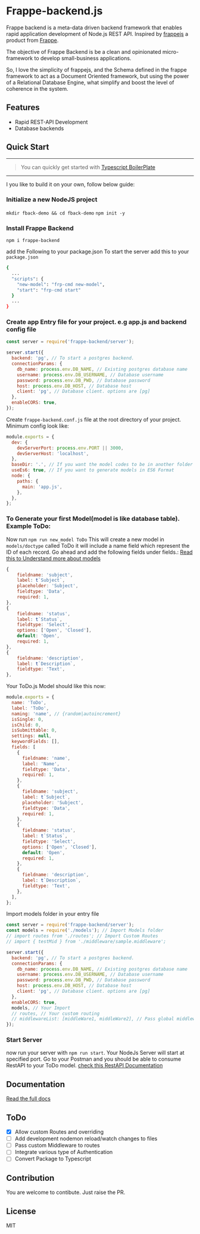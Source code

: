# Frappe-backend.js

Frappe backend is a meta-data driven backend framework that enables rapid application development of Node.js REST API.
Inspired by [frappejs](https://github.com/frappe/frappejs) a product from [Frappe](https://frappeframework.com).

The objective of Frappe Backend is be a clean and opinionated micro-framework to develop small-business applications.

So, I love the simplicity of frappejs, and the Schema defined in the frappe framework to act as a Document Oriented framework, but using the power of a Relational Database Engine, what simplify and boost the level of coherence in the system.

## Features

- Rapid REST-API Development
- Database backends

## Quick Start

---

> You can quickly get started with [Typescript BoilerPlate](https://github.com/victor-abz/frappe-backend-typescript-bolierplate)

---

I you like to build it on your own, follow below guide:

### Initialize a new NodeJS project

`mkdir fback-demo && cd fback-demo`
`npm init -y`

### Install Frappe Backend

`npm i frappe-backend`

add the Following to your package.json
To start the server add this to your `package.json`

```bash
{
  ...
  "scripts": {
	"new-model": "frp-cmd new-model",
    "start": "frp-cmd start"
  }
  ...
}
```

### Create app Entry file for your project. e.g app.js and backend config file

```js
const server = require('frappe-backend/server');

server.start({
  backend: 'pg', // To start a postgres backend.
  connectionParams: {
    db_name: process.env.DB_NAME, // Existing postgres database name
    username: process.env.DB_USERNAME, // Database username
    password: process.env.DB_PWD, // Database password
    host: process.env.DB_HOST, // Database host
    client: 'pg', // Database client. options are [pg]
  },
  enableCORS: true,
});
```

Create `frappe-backend.conf.js` file at the root directory of your project. Minimum config look like:

```js
module.exports = {
  dev: {
    devServerPort: process.env.PORT || 3000,
    devServerHost: 'localhost',
  },
  baseDir: '.', // If you want the model codes to be in another folder such as src
  useEs6: true, // If you want to generate models in ES6 Format
  node: {
    paths: {
      main: 'app.js',
    },
  },
};
```

### To Generate your first Model(model is like database table). Example ToDo:

Now run `npm run new_model ToDo`
This will create a new model in `models/doctype` called ToDo
it will include a name field which represent the ID of each record. Go ahead and add the following fields under fields.:
[Read this to Understand more about models](docs/models/index.md)

```js
{
	fieldname: 'subject',
	label: t`Subject`,
	placeholder: 'Subject',
	fieldtype: 'Data',
	required: 1,
},
{
	fieldname: 'status',
	label: t`Status`,
	fieldtype: 'Select',
	options: ['Open', 'Closed'],
	default: 'Open',
	required: 1,
},
{
	fieldname: 'description',
	label: t`Description`,
	fieldtype: 'Text',
},
```

Your ToDo.js Model should like this now:

```js
module.exports = {
  name: 'ToDo',
  label: 'ToDo',
  naming: 'name', // {random|autoincrement}
  isSingle: 0,
  isChild: 0,
  isSubmittable: 0,
  settings: null,
  keywordFields: [],
  fields: [
    {
      fieldname: 'name',
      label: 'Name',
      fieldtype: 'Data',
      required: 1,
    },
    {
      fieldname: 'subject',
      label: t`Subject`,
      placeholder: 'Subject',
      fieldtype: 'Data',
      required: 1,
    },
    {
      fieldname: 'status',
      label: t`Status`,
      fieldtype: 'Select',
      options: ['Open', 'Closed'],
      default: 'Open',
      required: 1,
    },
    {
      fieldname: 'description',
      label: t`Description`,
      fieldtype: 'Text',
    },
  ],
};
```

Import models folder in your entry file

```js
const server = require('frappe-backend/server');
const models = require('./models'); // Import Models folder
// import routes from './routes'; // Import Custom Routes
// import { testMid } from './middleware/sample.middleware';

server.start({
  backend: 'pg', // To start a postgres backend.
  connectionParams: {
    db_name: process.env.DB_NAME, // Existing postgres database name
    username: process.env.DB_USERNAME, // Database username
    password: process.env.DB_PWD, // Database password
    host: process.env.DB_HOST, // Database host
    client: 'pg', // Database client. options are [pg]
  },
  enableCORS: true,
  models, // Your Import
  // routes, // Your custom routing
  // middlewareList: [middleWare1, middleWare2], // Pass global middleware functions
});
```

### Start Server

now run your server with `npm run start`. Your NodeJs Server will start at specified port.
Go to your Postman and you should be able to consume RestAPI to your ToDo model.
[check this RestAPI Documentation](docs/server/rest.md)

## Documentation

[Read the full docs](docs/index.md)

## ToDo

- [x] Allow custom Routes and overriding
- [ ] Add development nodemon reload/watch changes to files
- [ ] Pass custom Middleware to routes
- [ ] Integrate various type of Authentication
- [ ] Convert Package to Typescript

## Contribution

You are welcome to contibute. Just raise the PR.

## License

MIT
